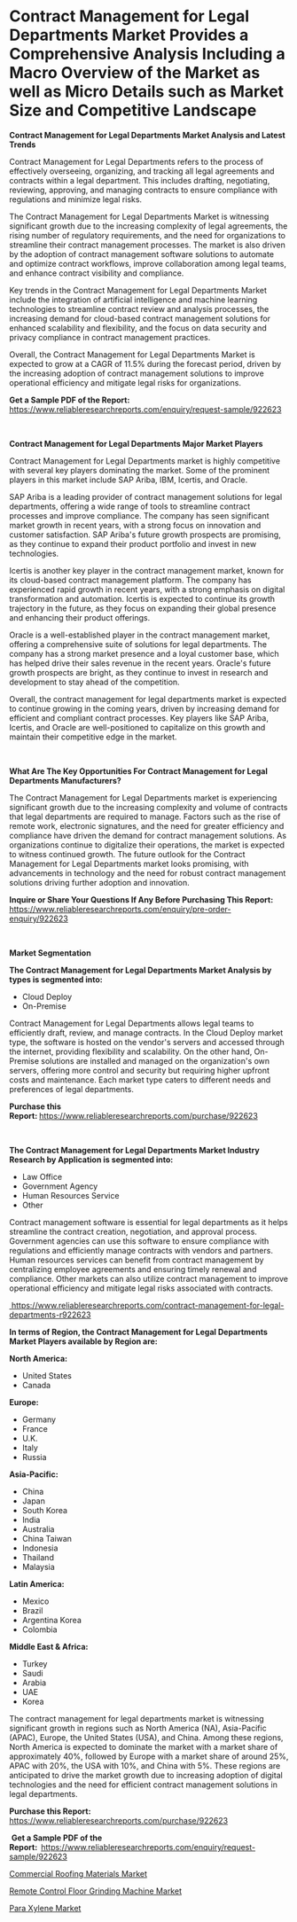 <p><h1>Contract Management for Legal Departments Market Provides a Comprehensive Analysis Including a Macro Overview of the Market as well as Micro Details such as Market Size and Competitive Landscape</h1></p><p><strong>Contract Management for Legal Departments Market Analysis and Latest Trends</strong></p>
<p><p>Contract Management for Legal Departments refers to the process of effectively overseeing, organizing, and tracking all legal agreements and contracts within a legal department. This includes drafting, negotiating, reviewing, approving, and managing contracts to ensure compliance with regulations and minimize legal risks.</p><p>The Contract Management for Legal Departments Market is witnessing significant growth due to the increasing complexity of legal agreements, the rising number of regulatory requirements, and the need for organizations to streamline their contract management processes. The market is also driven by the adoption of contract management software solutions to automate and optimize contract workflows, improve collaboration among legal teams, and enhance contract visibility and compliance.</p><p>Key trends in the Contract Management for Legal Departments Market include the integration of artificial intelligence and machine learning technologies to streamline contract review and analysis processes, the increasing demand for cloud-based contract management solutions for enhanced scalability and flexibility, and the focus on data security and privacy compliance in contract management practices.</p><p>Overall, the Contract Management for Legal Departments Market is expected to grow at a CAGR of 11.5% during the forecast period, driven by the increasing adoption of contract management solutions to improve operational efficiency and mitigate legal risks for organizations.</p></p>
<p><strong>Get a Sample PDF of the Report:&nbsp;</strong> <a href="https://www.reliableresearchreports.com/enquiry/request-sample/922623">https://www.reliableresearchreports.com/enquiry/request-sample/922623</a></p>
<p>&nbsp;</p>
<p><strong>Contract Management for Legal Departments Major Market Players</strong></p>
<p><p>Contract Management for Legal Departments market is highly competitive with several key players dominating the market. Some of the prominent players in this market include SAP Ariba, IBM, Icertis, and Oracle.</p><p>SAP Ariba is a leading provider of contract management solutions for legal departments, offering a wide range of tools to streamline contract processes and improve compliance. The company has seen significant market growth in recent years, with a strong focus on innovation and customer satisfaction. SAP Ariba's future growth prospects are promising, as they continue to expand their product portfolio and invest in new technologies.</p><p>Icertis is another key player in the contract management market, known for its cloud-based contract management platform. The company has experienced rapid growth in recent years, with a strong emphasis on digital transformation and automation. Icertis is expected to continue its growth trajectory in the future, as they focus on expanding their global presence and enhancing their product offerings.</p><p>Oracle is a well-established player in the contract management market, offering a comprehensive suite of solutions for legal departments. The company has a strong market presence and a loyal customer base, which has helped drive their sales revenue in the recent years. Oracle's future growth prospects are bright, as they continue to invest in research and development to stay ahead of the competition.</p><p>Overall, the contract management for legal departments market is expected to continue growing in the coming years, driven by increasing demand for efficient and compliant contract processes. Key players like SAP Ariba, Icertis, and Oracle are well-positioned to capitalize on this growth and maintain their competitive edge in the market.</p></p>
<p>&nbsp;</p>
<p><strong>What Are The Key Opportunities For Contract Management for Legal Departments Manufacturers?</strong></p>
<p><p>The Contract Management for Legal Departments market is experiencing significant growth due to the increasing complexity and volume of contracts that legal departments are required to manage. Factors such as the rise of remote work, electronic signatures, and the need for greater efficiency and compliance have driven the demand for contract management solutions. As organizations continue to digitalize their operations, the market is expected to witness continued growth. The future outlook for the Contract Management for Legal Departments market looks promising, with advancements in technology and the need for robust contract management solutions driving further adoption and innovation.</p></p>
<p><strong>Inquire or Share Your Questions If Any Before Purchasing This Report:</strong> <a href="https://www.reliableresearchreports.com/enquiry/pre-order-enquiry/922623">https://www.reliableresearchreports.com/enquiry/pre-order-enquiry/922623</a></p>
<p>&nbsp;</p>
<p><strong>Market Segmentation</strong></p>
<p><strong>The Contract Management for Legal Departments Market Analysis by types is segmented into:</strong></p>
<p><ul><li>Cloud Deploy</li><li>On-Premise</li></ul></p>
<p><p>Contract Management for Legal Departments allows legal teams to efficiently draft, review, and manage contracts. In the Cloud Deploy market type, the software is hosted on the vendor's servers and accessed through the internet, providing flexibility and scalability. On the other hand, On-Premise solutions are installed and managed on the organization's own servers, offering more control and security but requiring higher upfront costs and maintenance. Each market type caters to different needs and preferences of legal departments.</p></p>
<p><strong>Purchase this Report:&nbsp;</strong><a href="https://www.reliableresearchreports.com/purchase/922623">https://www.reliableresearchreports.com/purchase/922623</a></p>
<p>&nbsp;</p>
<p><strong>The Contract Management for Legal Departments Market Industry Research by Application is segmented into:</strong></p>
<p><ul><li>Law Office</li><li>Government Agency</li><li>Human Resources Service</li><li>Other</li></ul></p>
<p><p>Contract management software is essential for legal departments as it helps streamline the contract creation, negotiation, and approval process. Government agencies can use this software to ensure compliance with regulations and efficiently manage contracts with vendors and partners. Human resources services can benefit from contract management by centralizing employee agreements and ensuring timely renewal and compliance. Other markets can also utilize contract management to improve operational efficiency and mitigate legal risks associated with contracts.</p></p>
<p><a href="https://www.reliableresearchreports.com/contract-management-for-legal-departments-r922623">&nbsp;https://www.reliableresearchreports.com/contract-management-for-legal-departments-r922623</a></p>
<p><strong>In terms of Region, the Contract Management for Legal Departments Market Players available by Region are:</strong></p>
<p>
    <p> <strong> North America: </strong>
        <ul>
            <li>United States</li>
            <li>Canada</li>
        </ul>
        </p> 
    <p> <strong> Europe: </strong>
        <ul>
            <li>Germany</li>
            <li>France</li>
            <li>U.K.</li>
            <li>Italy</li>
            <li>Russia</li>
        </ul>
        </p> 
    <p> <strong> Asia-Pacific: </strong>
        <ul>
            <li>China</li>
            <li>Japan</li>
            <li>South Korea</li>
            <li>India</li>
            <li>Australia</li>
            <li>China Taiwan</li>
            <li>Indonesia</li>
            <li>Thailand</li>
            <li>Malaysia</li>
        </ul>
        </p> 
    <p> <strong> Latin America: </strong>
        <ul>
            <li>Mexico</li>
            <li>Brazil</li>
            <li>Argentina Korea</li>
            <li>Colombia</li>
        </ul>
        </p> 
    <p> <strong> Middle East & Africa: </strong>
        <ul>
            <li>Turkey</li>
            <li>Saudi</li>
            <li>Arabia</li>
            <li>UAE</li>
            <li>Korea</li>
        </ul>
    </p>
    </p>
<p><p>The contract management for legal departments market is witnessing significant growth in regions such as North America (NA), Asia-Pacific (APAC), Europe, the United States (USA), and China. Among these regions, North America is expected to dominate the market with a market share of approximately 40%, followed by Europe with a market share of around 25%, APAC with 20%, the USA with 10%, and China with 5%. These regions are anticipated to drive the market growth due to increasing adoption of digital technologies and the need for efficient contract management solutions in legal departments.</p></p>
<p><strong>Purchase this Report: </strong><a href="https://www.reliableresearchreports.com/purchase/922623">https://www.reliableresearchreports.com/purchase/922623</a></p>
<p>&nbsp;<strong>Get a Sample PDF of the Report:&nbsp;&nbsp;</strong><a href="https://www.reliableresearchreports.com/enquiry/request-sample/922623">https://www.reliableresearchreports.com/enquiry/request-sample/922623</a></p>
<p><strong></strong></p>
<p><p><a href="https://www.linkedin.com/pulse/commercial-roofing-materials-market-size-share-amp-trends-syl8f?trackingId=rpgOSkVR5at1gdlkRPqYZQ%3D%3D">Commercial Roofing Materials Market</a></p><p><a href="https://www.linkedin.com/pulse/remote-control-floor-grinding-machine-market-report-reveals-bkhaf?trackingId=fiJNX9b3lDPBfwW8Vj2Hwg%3D%3D">Remote Control Floor Grinding Machine Market</a></p><p><a href="https://www.linkedin.com/pulse/para-xylene-market-research-report-reveals-latest-trends-ednaf?trackingId=pvKLcga%2BM3tO5C23asSLlw%3D%3D">Para Xylene Market</a></p></p>